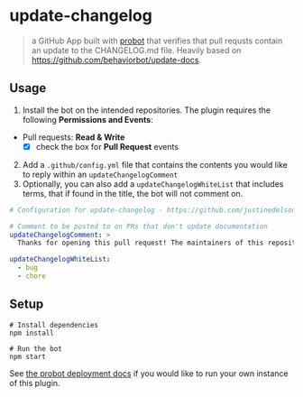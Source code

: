 # update-changelog

> a GitHub App built with [probot](https://github.com/probot/probot) that verifies that pull requsts contain an update to the CHANGELOG.md file. Heavily
based on https://github.com/behaviorbot/update-docs.

## Usage

1. Install the bot on the intended repositories. The plugin requires the following **Permissions and Events**:
- Pull requests: **Read & Write**
  - [x] check the box for **Pull Request** events
2. Add a `.github/config.yml` file that contains the contents you would like to reply within an `updateChangelogComment`
3. Optionally, you can also add a `updateChangelogWhiteList` that includes terms, that if found in the title, the bot will not comment on.
```yml
# Configuration for update-changelog - https://github.com/justinedelson/update-changelog

# Comment to be posted to on PRs that don't update documentation
updateChangelogComment: >
  Thanks for opening this pull request! The maintainers of this repository would appreciate it if you would update the CHANGELOG.md file with this pull request.

updateChangelogWhiteList:
  - bug
  - chore
```

## Setup

```
# Install dependencies
npm install

# Run the bot
npm start
```

See [the probot deployment docs](https://github.com/probot/probot/blob/master/docs/deployment.md) if you would like to run your own instance of this plugin.
